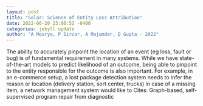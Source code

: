 ```yaml
--- 
layout: post 
title: "Solar: Science of Entity Loss Attribution" 
date: 2022-06-20 23:00:52 -0400 
categories: jekyll update 
author: "A Mourya, P Sircar, A Majumder, D Gupta - 2022" 
--- 
```

The ability to accurately pinpoint the location of an event (eg loss, fault or bug) is of fundamental requirement in many systems. While we have state-of-the-art models to predict likelihood of an outcome, being able to pinpoint to the entity responsible for the outcome is also important. For example, in an e-commerce setup, a lost package detection system needs to infer the reason or location (delivery station, sort center, trucks) in case of a missing item, a network management system would like to Cites: Graph-based, self-supervised program repair from diagnostic